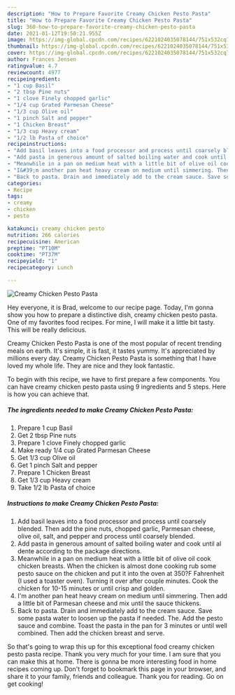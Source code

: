 ```yaml
---
description: "How to Prepare Favorite Creamy Chicken Pesto Pasta"
title: "How to Prepare Favorite Creamy Chicken Pesto Pasta"
slug: 360-how-to-prepare-favorite-creamy-chicken-pesto-pasta
date: 2021-01-12T19:50:21.955Z
image: https://img-global.cpcdn.com/recipes/6221024035078144/751x532cq70/creamy-chicken-pesto-pasta-recipe-main-photo.jpg
thumbnail: https://img-global.cpcdn.com/recipes/6221024035078144/751x532cq70/creamy-chicken-pesto-pasta-recipe-main-photo.jpg
cover: https://img-global.cpcdn.com/recipes/6221024035078144/751x532cq70/creamy-chicken-pesto-pasta-recipe-main-photo.jpg
author: Frances Jensen
ratingvalue: 4.7
reviewcount: 4977
recipeingredient:
- "1 cup Basil"
- "2 tbsp Pine nuts"
- "1 clove Finely chopped garlic"
- "1/4 cup Grated Parmesan Cheese"
- "1/3 cup Olive oil"
- "1 pinch Salt and pepper"
- "1 Chicken Breast"
- "1/3 cup Heavy cream"
- "1/2 lb Pasta of choice"
recipeinstructions:
- "Add basil leaves into a food processor and process until coarsely blended. Then add the pine nuts, chopped garlic, Parmesan cheese, olive oil, salt, and pepper and process until coarsely blended."
- "Add pasta in generous amount of salted boiling water and cook until al dente according to the package directions."
- "Meanwhile in a pan on medium heat with a little bit of olive oil cook chicken breasts. When the chicken is almost done cooking rub some pesto sauce on the chicken and put it into the oven at 350?F Fahrenheit (I used a toaster oven). Turning it over after couple minutes. Cook the chicken for 10-15 minutes or until crisp and golden."
- "I&#39;m another pan heat heavy cream on medium until simmering. Then add a little bit of Parmesan cheese and mix until the sauce thickens."
- "Back to pasta. Drain and immediately add to the cream sauce. Save some pasta water to loosen up the pasta if needed. The. Add the pesto sauce and combine. Toast the pasta in the pan for 3 minutes or until well combined. Then add the chicken breast and serve."
categories:
- Recipe
tags:
- creamy
- chicken
- pesto

katakunci: creamy chicken pesto 
nutrition: 266 calories
recipecuisine: American
preptime: "PT10M"
cooktime: "PT37M"
recipeyield: "1"
recipecategory: Lunch

---
```



![Creamy Chicken Pesto Pasta](https://img-global.cpcdn.com/recipes/6221024035078144/751x532cq70/creamy-chicken-pesto-pasta-recipe-main-photo.jpg)

Hey everyone, it is Brad, welcome to our recipe page. Today, I'm gonna show you how to prepare a distinctive dish, creamy chicken pesto pasta. One of my favorites food recipes. For mine, I will make it a little bit tasty. This will be really delicious.

Creamy Chicken Pesto Pasta is one of the most popular of recent trending meals on earth. It's simple, it is fast, it tastes yummy. It's appreciated by millions every day. Creamy Chicken Pesto Pasta is something that I have loved my whole life. They are nice and they look fantastic.




To begin with this recipe, we have to first prepare a few components. You can have creamy chicken pesto pasta using 9 ingredients and 5 steps. Here is how you can achieve that.

<!--inarticleads1-->

##### The ingredients needed to make Creamy Chicken Pesto Pasta:

1. Prepare 1 cup Basil
1. Get 2 tbsp Pine nuts
1. Prepare 1 clove Finely chopped garlic
1. Make ready 1/4 cup Grated Parmesan Cheese
1. Get 1/3 cup Olive oil
1. Get 1 pinch Salt and pepper
1. Prepare 1 Chicken Breast
1. Get 1/3 cup Heavy cream
1. Take 1/2 lb Pasta of choice




<!--inarticleads2-->

##### Instructions to make Creamy Chicken Pesto Pasta:

1. Add basil leaves into a food processor and process until coarsely blended. Then add the pine nuts, chopped garlic, Parmesan cheese, olive oil, salt, and pepper and process until coarsely blended.
1. Add pasta in generous amount of salted boiling water and cook until al dente according to the package directions.
1. Meanwhile in a pan on medium heat with a little bit of olive oil cook chicken breasts. When the chicken is almost done cooking rub some pesto sauce on the chicken and put it into the oven at 350?F Fahrenheit (I used a toaster oven). Turning it over after couple minutes. Cook the chicken for 10-15 minutes or until crisp and golden.
1. I&#39;m another pan heat heavy cream on medium until simmering. Then add a little bit of Parmesan cheese and mix until the sauce thickens.
1. Back to pasta. Drain and immediately add to the cream sauce. Save some pasta water to loosen up the pasta if needed. The. Add the pesto sauce and combine. Toast the pasta in the pan for 3 minutes or until well combined. Then add the chicken breast and serve.




So that's going to wrap this up for this exceptional food creamy chicken pesto pasta recipe. Thank you very much for your time. I am sure that you can make this at home. There is gonna be more interesting food in home recipes coming up. Don't forget to bookmark this page in your browser, and share it to your family, friends and colleague. Thank you for reading. Go on get cooking!
